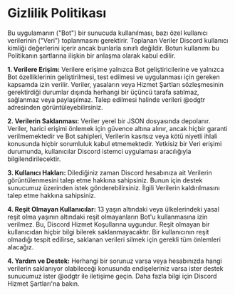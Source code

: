 # Gizlilik Politikası
Bu uygulamanın ("Bot") bir sunucuda kullanılması, bazı özel kullanıcı verilerinin ("Veri") toplanmasını gerektirir. Toplanan Veriler Discord kullanıcı kimliği değerlerini içerir ancak bunlarla sınırlı değildir. Botun kullanımı bu Politikanın şartlarına ilişkin bir anlaşma olarak kabul edilir.

**1. Verilere Erişim:**
Verilere erişime yalnızca Bot geliştiricilerine ve yalnızca Bot özelliklerinin geliştirilmesi, test edilmesi ve uygulanması için gereken kapsamda izin verilir. Veriler, yasaların veya Hizmet Şartları sözleşmesinin gerektirdiği durumlar dışında herhangi bir üçüncü tarafa satılmaz, sağlanmaz veya paylaşılmaz. Talep edilmesi halinde verileri @odgtr adresinden görüntüleyebilirsiniz.

**2. Verilerin Saklanması:**
Veriler yerel bir JSON dosyasında depolanır. Veriler, harici erişimi önlemek için güvence altına alınır, ancak hiçbir garanti verilmemektedir ve Bot sahipleri, Verilerin kasıtsız veya kötü niyetli ihlali konusunda hiçbir sorumluluk kabul etmemektedir. Yetkisiz bir Veri erişimi durumunda, kullanıcılar Discord istemci uygulaması aracılığıyla bilgilendirilecektir.

**3. Kullanıcı Hakları:**
Dilediğiniz zaman Discord hesabınıza ait Verilerin görüntülenmesini talep etme hakkına sahipsiniz. Bunun için destek sunucumuz üzerinden istek gönderebilirsiniz. İlgili Verilerin kaldırılmasını talep etme hakkına sahipsiniz.

**4. Reşit Olmayan Kullanıcılar:**
13 yaşın altındaki veya ülkelerindeki yasal reşit olma yaşının altındaki reşit olmayanların Bot'u kullanmasına izin verilmez. Bu, Discord Hizmet Koşullarına uygundur. Reşit olmayan bir kullanıcıdan hiçbir bilgi bilerek saklanmayacaktır. Bir kullanıcının reşit olmadığı tespit edilirse, saklanan verileri silmek için gerekli tüm önlemleri alacağız.

**4. Yardım ve Destek:**
Herhangi bir sorunuz varsa veya hesabınızda hangi verilerin saklanıyor olabileceği konusunda endişeleriniz varsa ister destek sunucumuz ister @odgtr ile iletişime geçin. Daha fazla bilgi için Discord Hizmet Şartları'na bakın.
